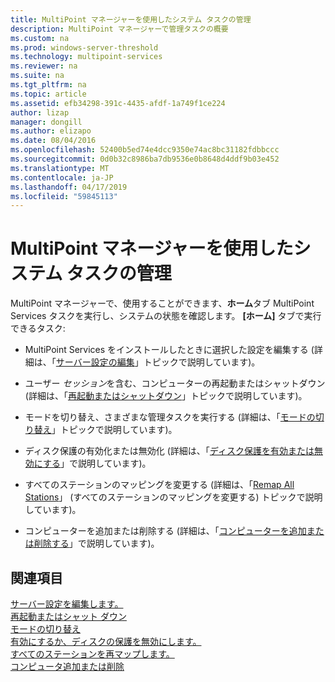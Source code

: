 ```yaml
---
title: MultiPoint マネージャーを使用したシステム タスクの管理
description: MultiPoint マネージャーで管理タスクの概要
ms.custom: na
ms.prod: windows-server-threshold
ms.technology: multipoint-services
ms.reviewer: na
ms.suite: na
ms.tgt_pltfrm: na
ms.topic: article
ms.assetid: efb34298-391c-4435-afdf-1a749f1ce224
author: lizap
manager: dongill
ms.author: elizapo
ms.date: 08/04/2016
ms.openlocfilehash: 52400b5ed74e4dcc9350e74ac8bc31182fdbbccc
ms.sourcegitcommit: 0d0b32c8986ba7db9536e0b8648d4ddf9b03e452
ms.translationtype: MT
ms.contentlocale: ja-JP
ms.lasthandoff: 04/17/2019
ms.locfileid: "59845113"
---
```

# <a name="manage-system-tasks-using-multipoint-manager"></a>MultiPoint マネージャーを使用したシステム タスクの管理
MultiPoint マネージャーで、使用することができます、**ホーム**タブ MultiPoint Services タスクを実行し、システムの状態を確認します。 **[ホーム]** タブで実行できるタスク:  
  
-   MultiPoint Services をインストールしたときに選択した設定を編集する (詳細は、「[サーバー設定の編集](Edit-Server-Settings.md)」トピックで説明しています)。  
  
-   ユーザー *セッション*を含む、コンピューターの再起動またはシャットダウン (詳細は、「[再起動またはシャットダウン](Restart-or-Shut-Down.md)」トピックで説明しています)。  
  
-   モードを切り替え、さまざまな管理タスクを実行する (詳細は、「[モードの切り替え](Switch-Between-Modes.md)」トピックで説明しています)。  
  
-   ディスク保護の有効化または無効化 (詳細は、「[ディスク保護を有効または無効にする](Enable-or-Disable-Disk-Protection.md)」で説明しています)。  
  
-   すべてのステーションのマッピングを変更する (詳細は、「[Remap All Stations](Remap-All-Stations.md)」 (すべてのステーションのマッピングを変更する) トピックで説明しています)。  
  
-   コンピューターを追加または削除する (詳細は、「[コンピューターを追加または削除する](Add-or-Remove-Computers.md)」で説明しています)。  

## <a name="see-also"></a>関連項目  
[サーバー設定を編集します。](Edit-Server-Settings.md)  
[再起動またはシャット ダウン](Restart-or-Shut-Down.md)  
[モードの切り替え](Switch-Between-Modes.md)  
[有効にするか、ディスクの保護を無効にします。](Enable-or-Disable-Disk-Protection.md)  
[すべてのステーションを再マップします。](Remap-All-Stations.md)  
[コンピュータ追加または削除](Add-or-Remove-Computers.md)